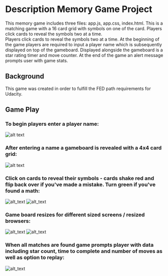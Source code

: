# Description Memory Game Project
This memory game includes three files: app.js, app.css, index.html. 
This is a matching game with a 16 card grid with symbols on one of the card. Players click cards to reveal the symbols two at a time.  
Players click cards to reveal the symbols two at a time. At the beginning of the game players are required to input a player name which is subsequently displayed on top of the gameboard. Displayed alongside the gameboard is a star rating timer and move counter. At the end of the game an alert message prompts user with game stats.

## Background
This game was created in order to fulfill the FED path requirements for Udacity. 

## Game Play

### To begin players enter a player name: 
![alt text](https://image.ibb.co/m0GnA6/Screen_Shot_2017_11_18_at_5_41_39_PM.png)

### After entering a name a gameboard is revealed with a 4x4 card grid:
![alt text](https://image.ibb.co/cvRyHm/Screen_Shot_2017_11_18_at_5_44_45_PM.png)

### Click on cards to reveal their symbols - cards shake red and flip back over if you've made a mistake. Turn green if you've found a math:
![alt_text](https://image.ibb.co/c5XSA6/Screen_Shot_2017_11_18_at_5_42_17_PM.png)
![alt_text](https://image.ibb.co/bXNiiR/Screen_Shot_2017_11_18_at_5_43_02_PM.png)

### Game board resizes for different sized screens / resized browsers:
![alt_text](https://image.ibb.co/cqMOHm/Screen_Shot_2017_11_18_at_6_08_53_PM.png)
![alt_text](https://preview.ibb.co/i5RUq6/Screen_Shot_2017_11_18_at_6_08_51_PM.png)

### When all matches are found game prompts player with data including star count, time to complete and number of moves as well as option to replay: 
![alt_text](https://image.ibb.co/kS0Qxm/Screen_Shot_2017_11_18_at_5_44_16_PM.png)
